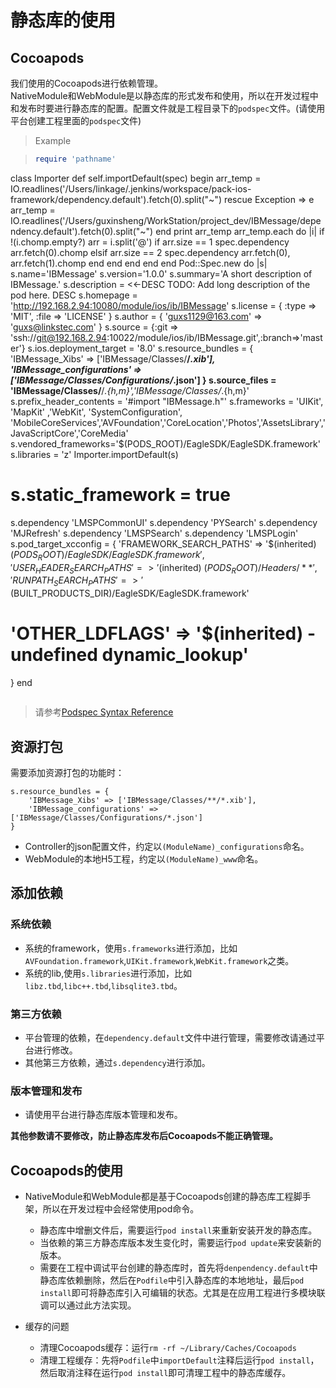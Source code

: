 # 静态库的使用

## Cocoapods
我们使用的Cocoapods进行依赖管理。		
NativeModule和WebModule是以静态库的形式发布和使用，所以在开发过程中和发布时要进行静态库的配置。配置文件就是工程目录下的`podspec`文件。(请使用平台创建工程里面的`podspec`文件)

>Example	

>```ruby
>require 'pathname'
class Importer
def self.importDefault(spec)
begin
arr_temp = IO.readlines('/Users/linkage/.jenkins/workspace/pack-ios-framework/dependency.default').fetch(0).split("~")
rescue Exception => e
arr_temp = IO.readlines('/Users/guxinsheng/WorkStation/project_dev/IBMessage/dependency.default').fetch(0).split("~")
end
print arr_temp
arr_temp.each do |i|
    if !(i.chomp.empty?)
      arr = i.split('@')
      if arr.size == 1
        spec.dependency arr.fetch(0).chomp
      elsif arr.size == 2
        spec.dependency arr.fetch(0), arr.fetch(1).chomp
      end
    end
  end
end
end
Pod::Spec.new do |s|
s.name='IBMessage'
s.version='1.0.0'
s.summary='A short description of IBMessage.'
s.description      = <<-DESC
TODO: Add long description of the pod here.
DESC
s.homepage         = 'http://192.168.2.94:10080/module/ios/ib/IBMessage'
s.license          = { :type => 'MIT', :file => 'LICENSE' }
s.author           = { 'guxs1129@163.com' => 'guxs@linkstec.com' }
s.source = {:git => 'ssh://git@192.168.2.94:10022/module/ios/ib/IBMessage.git',:branch=>'master'}
s.ios.deployment_target = '8.0'
s.resource_bundles = {
    'IBMessage_Xibs' => ['IBMessage/Classes/**/*.xib'],
    'IBMessage_configurations' =>['IBMessage/Classes/Configurations/*.json']
}
s.source_files = 'IBMessage/Classes/**/*.{h,m}','IBMessage/Classes/*.{h,m}'
s.prefix_header_contents = '#import "IBMessage.h"'
s.frameworks = 'UIKit', 'MapKit' ,'WebKit', 'SystemConfiguration', 'MobileCoreServices','AVFoundation','CoreLocation','Photos','AssetsLibrary','JavaScriptCore','CoreMedia'
s.vendored_frameworks='$(PODS_ROOT)/EagleSDK/EagleSDK.framework'
s.libraries = 'z'
Importer.importDefault(s)
# s.static_framework = true
s.dependency 'LMSPCommonUI'
s.dependency 'PYSearch'
s.dependency 'MJRefresh'
s.dependency 'LMSPSearch'
s.dependency 'LMSPLogin'
s.pod_target_xcconfig = {
'FRAMEWORK_SEARCH_PATHS' => '$(inherited) $(PODS_ROOT)/EagleSDK/EagleSDK.framework',
'USER_HEADER_SEARCH_PATHS' => '$(inherited) $(PODS_ROOT)/Headers/**',
'RUNPATH_SEARCH_PATHS' => '$(BUILT_PRODUCTS_DIR)/EagleSDK/EagleSDK.framework'
# 'OTHER_LDFLAGS'          => '$(inherited) -undefined dynamic_lookup'
}
end
>```

>请参考[Podspec Syntax Reference](https://guides.cocoapods.org/syntax/podspec.html)

## 资源打包
需要添加资源打包的功能时：		
```
s.resource_bundles = {
    'IBMessage_Xibs' => ['IBMessage/Classes/**/*.xib'],
    'IBMessage_configurations' =>['IBMessage/Classes/Configurations/*.json']
}
```

- Controller的json配置文件，约定以`(ModuleName)_configurations`命名。
- WebModule的本地H5工程，约定以`(ModuleName)_www`命名。

## 添加依赖

### 系统依赖
- 系统的framework，使用`s.frameworks`进行添加，比如`AVFoundation.framework`,`UIKit.framework`,`WebKit.framework`之类。
- 系统的lib,使用`s.libraries`进行添加，比如`libz.tbd`,`libc++.tbd`,`libsqlite3.tbd`。

### 第三方依赖
- 平台管理的依赖，在`dependency.default`文件中进行管理，需要修改请通过平台进行修改。
- 其他第三方依赖，通过`s.dependency`进行添加。

### 版本管理和发布
- 请使用平台进行静态库版本管理和发布。

**其他参数请不要修改，防止静态库发布后Cocoapods不能正确管理。**



## Cocoapods的使用
- NativeModule和WebModule都是基于Cocoapods创建的静态库工程脚手架，所以在开发过程中会经常使用pod命令。 
  
	-  静态库中增删文件后，需要运行`pod install`来重新安装开发的静态库。   
	- 当依赖的第三方静态库版本发生变化时，需要运行`pod update`来安装新的版本。  
	- 需要在工程中调试平台创建的静态库时，首先将`denpendency.default`中静态库依赖删除，然后在`Podfile`中引入静态库的本地地址，最后`pod install`即可将静态库引入可编辑的状态。尤其是在应用工程进行多模块联调可以通过此方法实现。

- 缓存的问题
	- 清理Cocoapods缓存：运行`rm -rf ~/Library/Caches/Cocoapods`
	- 清理工程缓存：先将`Podfile`中`importDefault`注释后运行`pod install`，然后取消注释在运行`pod install`即可清理工程中的静态库缓存。

